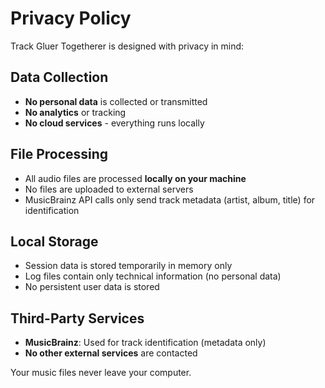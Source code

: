 # Privacy Policy

Track Gluer Togetherer is designed with privacy in mind:

## Data Collection
- **No personal data** is collected or transmitted
- **No analytics** or tracking
- **No cloud services** - everything runs locally

## File Processing
- All audio files are processed **locally on your machine**
- No files are uploaded to external servers
- MusicBrainz API calls only send track metadata (artist, album, title) for identification

## Local Storage
- Session data is stored temporarily in memory only
- Log files contain only technical information (no personal data)
- No persistent user data is stored

## Third-Party Services
- **MusicBrainz**: Used for track identification (metadata only)
- **No other external services** are contacted

Your music files never leave your computer.
